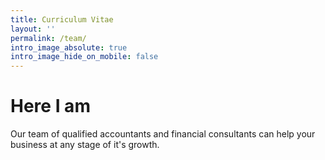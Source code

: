 ```yaml
---
title: Curriculum Vitae 
layout: ''
permalink: /team/
intro_image_absolute: true
intro_image_hide_on_mobile: false
---
```


# Here I am 

Our team of qualified accountants and financial consultants can help your business at any stage of it's growth.
